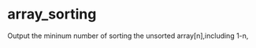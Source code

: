 array_sorting
=============

Output the mininum number of sorting the unsorted array[n],including 1-n,
